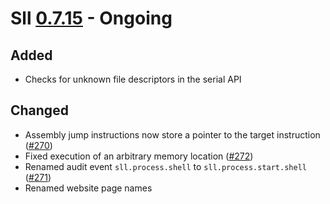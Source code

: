 # Sll [0.7.15] - Ongoing

## Added

- Checks for unknown file descriptors in the serial API

## Changed

- Assembly jump instructions now store a pointer to the target instruction ([#270])
- Fixed execution of an arbitrary memory location ([#272])
- Renamed audit event `sll.process.shell` to `sll.process.start.shell` ([#271])
- Renamed website page names

[0.7.15]: https://github.com/sl-lang/sll/compare/sll-v0.7.14...main
[#272]: https://github.com/sl-lang/sll/issues/272
[#271]: https://github.com/sl-lang/sll/issues/271
[#270]: https://github.com/sl-lang/sll/issues/270
